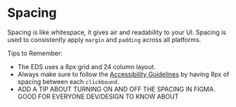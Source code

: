 # Spacing

Spacing is like whitespace, it gives air and readability to your UI. 
Spacing is used to consistently apply `margin` and `padding` across all platforms. 


Tips to Remember: 
- The EDS uses a 8px grid and 24 column layout.
- Always make sure to follow the [Accessibility Guidelines](link) by having 8px of spacing between each `clickbound`. 
- ADD A TIP ABOUT TURNING ON AND OFF THE SPACING IN FIGMA. GOOD FOR EVERYONE DEV/DESIGN TO KNOW ABOUT
